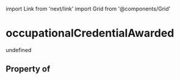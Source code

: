 import Link from 'next/link'
import Grid from '@components/Grid'

# occupationalCredentialAwarded

undefined

## Property of



